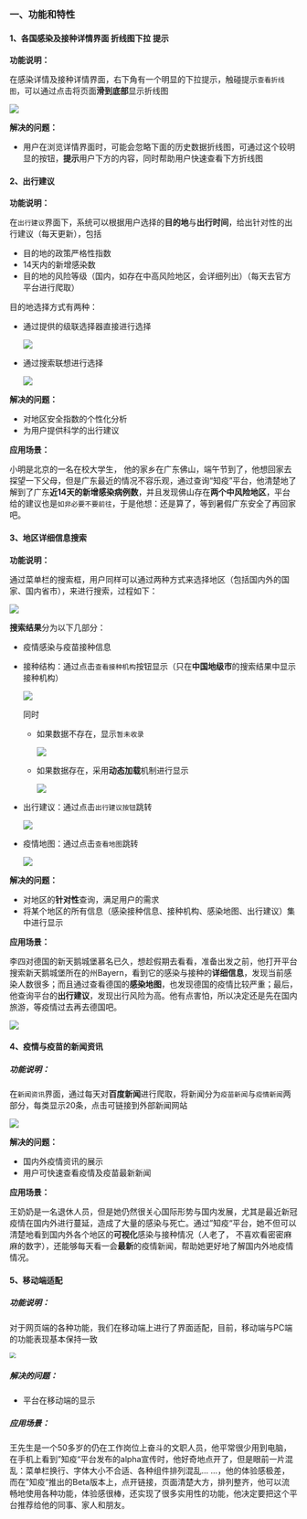 ### 一、功能和特性

#### 1、各国感染及接种详情界面 折线图下拉 提示

**功能说明：**

在感染详情及接种详情界面，右下角有一个明显的下拉提示，触碰提示`查看折线图`，可以通过点击将页面**滑到底部**显示折线图

![](img/scroll.gif)

**解决的问题：**

- 用户在浏览详情界面时，可能会忽略下面的历史数据折线图，可通过这个较明显的按钮，**提示**用户下方的内容，同时帮助用户快速查看下方折线图

#### 2、出行建议

**功能说明：**

在`出行建议`界面下，系统可以根据用户选择的**目的地**与**出行时间**，给出针对性的出行建议（每天更新），包括

- 目的地的政策严格性指数
- 14天内的新增感染数
- 目的地的风险等级（国内，如存在中高风险地区，会详细列出）（每天去官方平台进行爬取）

目的地选择方式有两种：

- 通过提供的级联选择器直接进行选择

  ![](img/advice1.gif)

- 通过搜索联想进行选择

  ![](img/advice2.gif)

**解决的问题：**

- 对地区安全指数的个性化分析
- 为用户提供科学的出行建议

**应用场景：**

小明是北京的一名在校大学生， 他的家乡在广东佛山，端午节到了，他想回家去探望一下父母，但是广东最近的情况不容乐观，通过查询“知疫”平台，他清楚地了解到了广东**近14天的新增感染病例数**，并且发现佛山存在**两个中风险地区**，平台给的建议也是`如非必要不要前往`，于是他想：还是算了，等到暑假广东安全了再回家吧。

#### 3、地区详细信息搜索

**功能说明：**

通过菜单栏的搜索框，用户同样可以通过两种方式来选择地区（包括国内外的国家、国内省市），来进行搜索，过程如下：

![](img/search.gif)

**搜索结果**分为以下几部分：

- 疫情感染与疫苗接种信息

- 接种结构：通过点击`查看接种机构`按钮显示（只在**中国地级市**的搜索结果中显示接种机构）

  ![](img/showInsti.gif)

  同时

  - 如果数据不存在，显示`暂未收录`

    ![](img/no.png)

  - 如果数据存在，采用**动态加载**机制进行显示

    ![](img/insti.gif)

- 出行建议：通过点击`出行建议按钮`跳转

  ![](img/advice.gif)

- 疫情地图：通过点击`查看地图`跳转

  ![](img/map.gif)

**解决的问题：**

- 对地区的**针对性**查询，满足用户的需求
- 将某个地区的所有信息（感染接种信息、接种机构、感染地图、出行建议）集中进行显示

**应用场景：**

李四对德国的新天鹅城堡慕名已久，想趁假期去看看，准备出发之前，他打开平台搜索新天鹅城堡所在的州Bayern，看到它的感染与接种的**详细信息**，发现当前感染人数很多；而且通过查看德国的**感染地图**，也发现德国的疫情比较严重；最后，他查询平台的**出行建议**，发现出行风险为高。他有点害怕，所以决定还是先在国内旅游，等疫情过去再去德国吧。

![](img/Bayern.gif)

#### 4、疫情与疫苗的新闻资讯

##### 功能说明：

在`新闻资讯`界面，通过每天对**百度新闻**进行爬取，将新闻分为`疫苗新闻`与`疫情新闻`两部分，每类显示20条，点击可链接到外部新闻网站

![](img/news.gif)

**解决的问题：**

- 国内外疫情资讯的展示
- 用户可快速查看疫情及疫苗最新新闻

**应用场景：**

王奶奶是一名退休人员，但是她仍然很关心国际形势与国内发展，尤其是最近新冠疫情在国内外进行蔓延，造成了大量的感染与死亡。通过”知疫“平台，她不但可以清楚地看到国内外各个地区的**可视化**感染与接种情况（人老了， 不喜欢看密密麻麻的数字），还能够每天看一会**最新**的疫情新闻，帮助她更好地了解国内外地疫情情况。

#### 5、移动端适配

##### 功能说明：

对于网页端的各种功能，我们在移动端上进行了界面适配，目前，移动端与PC端的功能表现基本保持一致

<img src="img/mobile.gif" style="zoom:67%;" />

##### 解决的问题：

- 平台在移动端的显示

##### 应用场景：

王先生是一个50多岁的仍在工作岗位上奋斗的文职人员，他平常很少用到电脑，在手机上看到”知疫“平台发布的alpha宣传时，他好奇地点开了，但是眼前一片混乱：菜单栏换行、字体大小不合适、各种组件排列混乱... ...，他的体验感极差，而在”知疫“推出的Beta版本上，点开链接，页面清楚大方，排列整齐，他可以流畅地使用各种功能，体验感很棒，还实现了很多实用性的功能，他决定要把这个平台推荐给他的同事、家人和朋友。

